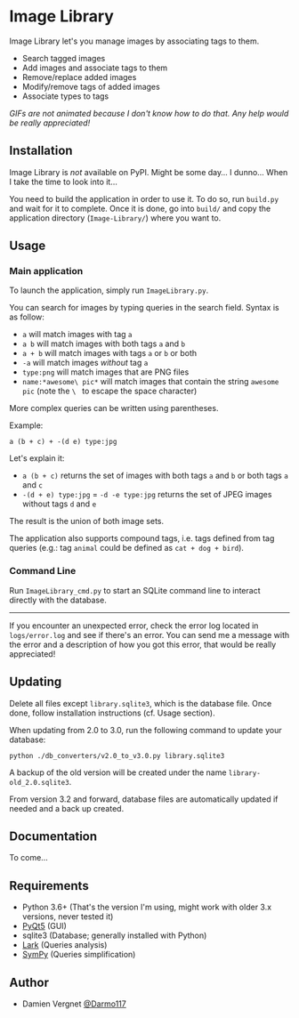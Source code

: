 # Image Library
Image Library let's you manage images by associating tags to them.

- Search tagged images
- Add images and associate tags to them
- Remove/replace added images
- Modify/remove tags of added images
- Associate types to tags

*GIFs are not animated because I don't know how to do that. Any help would be really appreciated!*

## Installation
Image Library is *not* available on PyPI. Might be some day… I dunno… When I take the time to look into it…

You need to build the application in order to use it. To do so, run `build.py` and wait for it to complete.
Once it is done, go into `build/` and copy the application directory (`Image-Library/`) where you want to.

## Usage
### Main application
To launch the application, simply run `ImageLibrary.py`.

You can search for images by typing queries in the search field.
Syntax is as follow:
- `a` will match images with tag `a`
- `a b` will match images with both tags `a` and `b`
- `a + b` will match images with tags `a` or `b` or both
- `-a` will match images *without* tag `a`
- `type:png` will match images that are PNG files
- `name:*awesome\ pic*` will match images that contain the string `awesome pic` (note the `\ ` to escape the space
character)

More complex queries can be written using parentheses.

Example:
```
a (b + c) + -(d e) type:jpg
```
Let's explain it:
- `a (b + c)` returns the set of images with both tags `a` and `b` or both tags `a` and `c`
- `-(d + e) type:jpg` = `-d -e type:jpg` returns the set of JPEG images without tags `d` and `e`

The result is the union of both image sets.

The application also supports compound tags, i.e. tags defined from tag queries (e.g.: tag `animal` could be defined as
`cat + dog + bird`).

### Command Line
Run `ImageLibrary_cmd.py` to start an SQLite command line to interact directly with the database.

---

If you encounter an unexpected error, check the error log located in `logs/error.log` and see if there's an error.
You can send me a message with the error and a description of how you got this error, that would be really appreciated!

## Updating
Delete all files except `library.sqlite3`, which is the database file.
Once done, follow installation instructions (cf. Usage section).

When updating from 2.0 to 3.0, run the following command to update your database:
```
python ./db_converters/v2.0_to_v3.0.py library.sqlite3
```
A backup of the old version will be created under the name `library-old_2.0.sqlite3`.

From version 3.2 and forward, database files are automatically updated if needed and a back up created.

## Documentation
To come…

## Requirements
- Python 3.6+ (That's the version I'm using, might work with older 3.x versions, never tested it)
- [PyQt5](http://pyqt.sourceforge.net/Docs/PyQt5/) (GUI)
- sqlite3 (Database; generally installed with Python)
- [Lark](https://github.com/erezsh/lark) (Queries analysis)
- [SymPy](http://www.sympy.org/fr/index.html) (Queries simplification)

## Author
- Damien Vergnet [@Darmo117](https://github.com/Darmo117)
